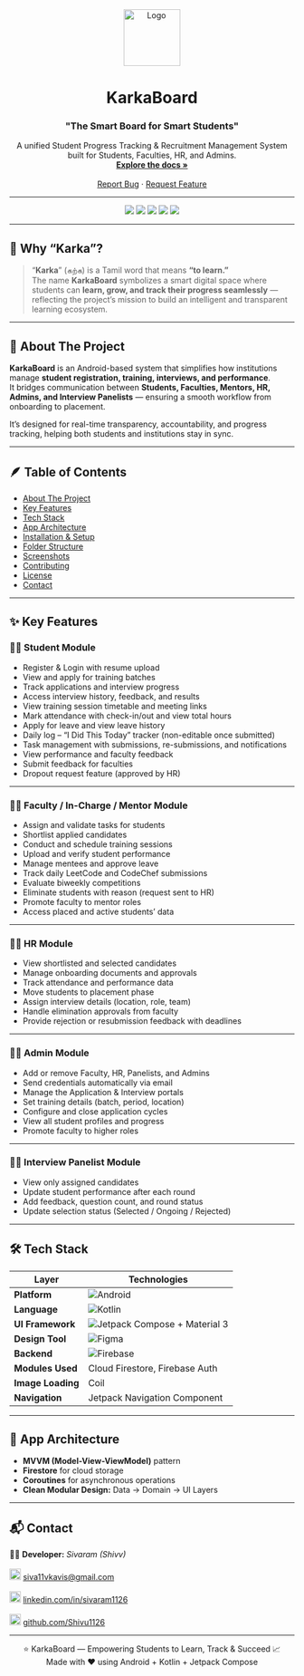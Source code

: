 <!-- PROJECT LOGO -->
<div align="center">
  <a href="#">
    <img src="https://github.com/user-attachments/assets/d445fb70-7e08-44a7-b98e-9e98e683b47d" alt="Logo" width="100" height="100">
  </a>
  <h1 align="center">KarkaBoard</h1>
  <h3 align="center">"The Smart Board for Smart Students"</h3>

  <p align="center">
    A unified Student Progress Tracking & Recruitment Management System built for Students, Faculties, HR, and Admins.
    <br />
    <a href="#-about-the-project"><strong>Explore the docs »</strong></a>
    <br />
    <br />
    <a href="https://github.com/Shivu1126/KarkaBoard/issues">Report Bug</a>
    ·
    <a href="https://github.com/Shivu1126/KarkaBoard/issues">Request Feature</a>
  </p>
</div>

---

<!-- BADGES -->
<p align="center">
  <img src="https://img.shields.io/badge/Android-3DDC84?style=for-the-badge&logo=android&logoColor=white"/>
  <img src="https://img.shields.io/badge/Kotlin-7F52FF?style=for-the-badge&logo=kotlin&logoColor=white"/>
  <img src="https://img.shields.io/badge/Jetpack%20Compose-4285F4?style=for-the-badge&logo=jetpackcompose&logoColor=white"/>
  <img src="https://img.shields.io/badge/Firebase-FFCA28?style=for-the-badge&logo=firebase&logoColor=black"/>
  <img src="https://img.shields.io/badge/Figma-F24E1E?style=for-the-badge&logo=figma&logoColor=white"/>
</p>

---

## 🌱 Why “Karka”?

> “**Karka**” (கற்க) is a Tamil word that means **“to learn.”**  
> The name **KarkaBoard** symbolizes a smart digital space where students can **learn, grow, and track their progress seamlessly** — reflecting the project’s mission to build an intelligent and transparent learning ecosystem.

---

## 🚀 About The Project

**KarkaBoard** is an Android-based system that simplifies how institutions manage **student registration, training, interviews, and performance**.  
It bridges communication between **Students, Faculties, Mentors, HR, Admins, and Interview Panelists** — ensuring a smooth workflow from onboarding to placement.

It’s designed for real-time transparency, accountability, and progress tracking, helping both students and institutions stay in sync.

---

## 🪶 Table of Contents

- [About The Project](#-about-the-project)
- [Key Features](#-key-features)
- [Tech Stack](#-tech-stack)
- [App Architecture](#-app-architecture)
- [Installation & Setup](#-installation--setup)
- [Folder Structure](#-folder-structure)
- [Screenshots](#-screenshots)
- [Contributing](#-contributing)
- [License](#-license)
- [Contact](#-contact)

---

## ✨ Key Features

### 👨‍🎓 Student Module
- Register & Login with resume upload
- View and apply for training batches
- Track applications and interview progress
- Access interview history, feedback, and results
- View training session timetable and meeting links
- Mark attendance with check-in/out and view total hours
- Apply for leave and view leave history
- Daily log – “I Did This Today” tracker (non-editable once submitted)
- Task management with submissions, re-submissions, and notifications
- View performance and faculty feedback
- Submit feedback for faculties
- Dropout request feature (approved by HR)

---

### 👩‍🏫 Faculty / In-Charge / Mentor Module
- Assign and validate tasks for students
- Shortlist applied candidates
- Conduct and schedule training sessions
- Upload and verify student performance
- Manage mentees and approve leave
- Track daily LeetCode and CodeChef submissions
- Evaluate biweekly competitions
- Eliminate students with reason (request sent to HR)
- Promote faculty to mentor roles
- Access placed and active students’ data

---

### 🧑‍💼 HR Module
- View shortlisted and selected candidates
- Manage onboarding documents and approvals
- Track attendance and performance data
- Move students to placement phase
- Assign interview details (location, role, team)
- Handle elimination approvals from faculty
- Provide rejection or resubmission feedback with deadlines

---

### 🧑‍⚖️ Admin Module
- Add or remove Faculty, HR, Panelists, and Admins
- Send credentials automatically via email
- Manage the Application & Interview portals
- Set training details (batch, period, location)
- Configure and close application cycles
- View all student profiles and progress
- Promote faculty to higher roles

---

### 🧑‍💻 Interview Panelist Module
- View only assigned candidates
- Update student performance after each round
- Add feedback, question count, and round status
- Update selection status (Selected / Ongoing / Rejected)

---

## 🛠️ Tech Stack

| Layer | Technologies |
|-------|---------------|
| **Platform** | ![Android](https://img.shields.io/badge/Android-3DDC84?style=flat&logo=android&logoColor=white) |
| **Language** | ![Kotlin](https://img.shields.io/badge/Kotlin-7F52FF?style=flat&logo=kotlin&logoColor=white) |
| **UI Framework** | ![Jetpack Compose](https://img.shields.io/badge/Jetpack_Compose-4285F4?style=flat&logo=jetpackcompose&logoColor=white) + Material 3 |
| **Design Tool** | ![Figma](https://img.shields.io/badge/Figma-F24E1E?style=flat&logo=figma&logoColor=white) |
| **Backend** | ![Firebase](https://img.shields.io/badge/Firebase-FFCA28?style=flat&logo=firebase&logoColor=black) |
| **Modules Used** | Cloud Firestore, Firebase Auth |
| **Image Loading** | Coil |
| **Navigation** | Jetpack Navigation Component |

---

## 🧩 App Architecture

- **MVVM (Model-View-ViewModel)** pattern  
- **Firestore** for cloud storage  
- **Coroutines** for asynchronous operations    
- **Clean Modular Design:** Data → Domain → UI Layers

---

## 📬 Contact

👨‍💻 **Developer:** *Sivaram (Shivv)*  
<br>
<img src="https://img.shields.io/badge/Email-D14836?style=flat&logo=gmail&logoColor=white" alt="Email" height="20"/> [siva11vkavis@gmail.com](mailto:siva11vkavis@gmail.com)  
<br>
<img src="https://img.shields.io/badge/LinkedIn-0077B5?style=flat&logo=linkedin&logoColor=white" alt="LinkedIn" height="20"/> [linkedin.com/in/sivaram1126](https://linkedin.com/in/sivaram1126)  
<br>
<img src="https://img.shields.io/badge/GitHub-181717?style=flat&logo=github&logoColor=white" alt="GitHub" height="20"/> [github.com/Shivu1126](https://github.com/Shivu1126)

---

<div align="center">
  
⭐ KarkaBoard — Empowering Students to Learn, Track & Succeed 📈
<br>
Made with ❤️ using Android + Kotlin + Jetpack Compose

</div>
